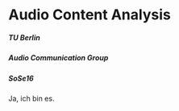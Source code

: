 # Audio Content Analysis
##### TU Berlin
#####  Audio Communication Group
##### SoSe16

Ja, ich bin es.
